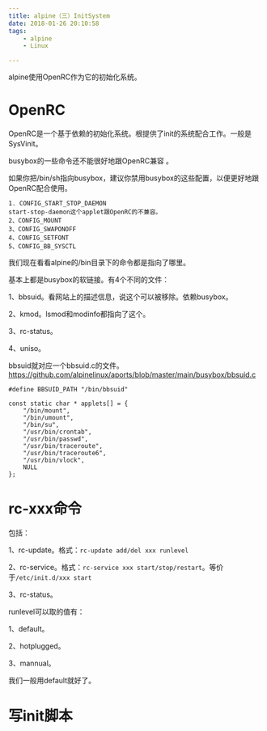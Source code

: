 ```yaml
---
title: alpine（三）InitSystem
date: 2018-01-26 20:10:58
tags:
	- alpine
	- Linux

---
```




alpine使用OpenRC作为它的初始化系统。

# OpenRC

OpenRC是一个基于依赖的初始化系统。根提供了init的系统配合工作。一般是SysVinit。

busybox的一些命令还不能很好地跟OpenRC兼容 。

如果你把/bin/sh指向busybox，建议你禁用busybox的这些配置，以便更好地跟OpenRC配合使用。

```
1. CONFIG_START_STOP_DAEMON
start-stop-daemon这个applet跟OpenRC的不兼容。
2、CONFIG_MOUNT
3、CONFIG_SWAPONOFF
4、CONFIG_SETFONT
5、CONFIG_BB_SYSCTL
```

我们现在看看alpine的/bin目录下的命令都是指向了哪里。

基本上都是busybox的软链接。有4个不同的文件：

1、bbsuid。看网站上的描述信息，说这个可以被移除。依赖busybox。

2、kmod。lsmod和modinfo都指向了这个。

3、rc-status。

4、uniso。

bbsuid就对应一个bbsuid.c的文件。https://github.com/alpinelinux/aports/blob/master/main/busybox/bbsuid.c

```
#define BBSUID_PATH "/bin/bbsuid"

const static char * applets[] = {
	"/bin/mount",
	"/bin/umount",
	"/bin/su",
	"/usr/bin/crontab",
	"/usr/bin/passwd",
	"/usr/bin/traceroute",
	"/usr/bin/traceroute6",
	"/usr/bin/vlock",
	NULL
};
```

# rc-xxx命令

包括：

1、rc-update。格式：`rc-update add/del xxx runlevel`

2、rc-service。格式：`rc-service xxx start/stop/restart`。等价于`/etc/init.d/xxx start`

3、rc-status。



runlevel可以取的值有：

1、default。

2、hotplugged。

3、mannual。

我们一般用default就好了。

# 写init脚本

